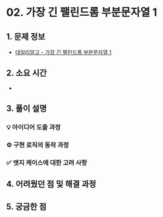# 02. 가장 긴 팰린드롬 부분문자열 1

## 1. 문제 정보
- [데일리알고 - 가장 긴 팰린드롬 부분문자열 1](https://dailyalgo.kr/ko/problems/200)

## 2. 소요 시간
- 

## 3. 풀이 설명
### 💡 아이디어 도출 과정

### ⚙️ 구현 로직의 동작 과정

### ✅ 엣지 케이스에 대한 고려 사항

## 4. 어려웠던 점 및 해결 과정

## 5. 궁금한 점

